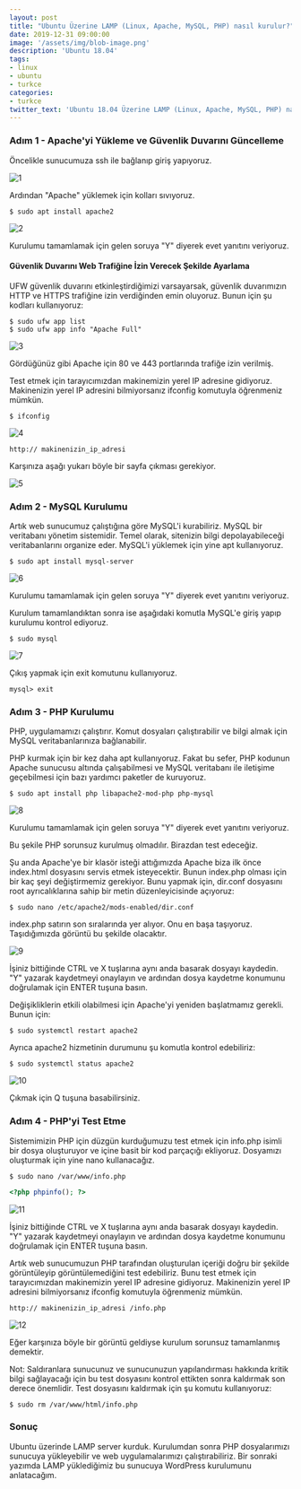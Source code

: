 ```yaml
---
layout: post
title: "Ubuntu Üzerine LAMP (Linux, Apache, MySQL, PHP) nasıl kurulur?"
date: 2019-12-31 09:00:00
image: '/assets/img/blob-image.png'
description: 'Ubuntu 18.04'
tags:
- linux
- ubuntu
- turkce
categories:
- turkce
twitter_text: 'Ubuntu 18.04 Üzerine LAMP (Linux, Apache, MySQL, PHP) nasıl kurulur?'
---
```


### Adım 1 - Apache'yi Yükleme ve Güvenlik Duvarını Güncelleme

Öncelikle sunucumuza ssh ile bağlanıp giriş yapıyoruz. 

<img src="/assets/img/blog/lamp01.png" alt="1"/>

Ardından "Apache" yüklemek için kolları sıvıyoruz. 

```shell
$ sudo apt install apache2
```

<img src="/assets/img/blog/lamp05.png" alt="2"/>

Kurulumu tamamlamak için gelen soruya "Y" diyerek evet yanıtını veriyoruz.

#### Güvenlik Duvarını Web Trafiğine İzin Verecek Şekilde Ayarlama

UFW güvenlik duvarını etkinleştirdiğimizi varsayarsak, güvenlik duvarımızın HTTP ve HTTPS trafiğine izin verdiğinden emin oluyoruz. Bunun için şu kodları kullanıyoruz:

```shell
$ sudo ufw app list
$ sudo ufw app info "Apache Full"
```

<img src="/assets/img/blog/lamp06.png" alt="3"/>

Gördüğünüz gibi Apache için 80 ve 443 portlarında trafiğe izin verilmiş.

Test etmek için tarayıcımızdan makinemizin yerel IP adresine gidiyoruz. Makinenizin yerel IP adresini bilmiyorsanız ifconfig komutuyla öğrenmeniz mümkün.

```shell
$ ifconfig
```

<img src="/assets/img/blog/lamp07.png" alt="4"/>

```shell
http:// makinenizin_ip_adresi 
```


Karşınıza aşağı yukarı böyle bir sayfa çıkması gerekiyor.

<img src="/assets/img/blog/lamp08.png" alt="5"/>

### Adım 2 - MySQL Kurulumu

Artık web sunucumuz çalıştığına göre MySQL'i kurabiliriz. MySQL bir veritabanı yönetim sistemidir. Temel olarak, sitenizin bilgi depolayabileceği veritabanlarını organize eder.
MySQL'i yüklemek için yine apt kullanıyoruz.

```shell
$ sudo apt install mysql-server
```

<img src="/assets/img/blog/lamp09.png" alt="6"/>

Kurulumu tamamlamak için gelen soruya "Y" diyerek evet yanıtını veriyoruz.

Kurulum tamamlandıktan sonra ise aşağıdaki komutla MySQL'e giriş yapıp kurulumu kontrol ediyoruz.

```shell
$ sudo mysql
```

<img src="/assets/img/blog/lamp10.png" alt="7"/>

Çıkış yapmak için exit komutunu kullanıyoruz.

```shell
mysql> exit
```


### Adım 3 - PHP Kurulumu

PHP, uygulamamızı çalıştırır. Komut dosyaları çalıştırabilir ve bilgi almak için MySQL veritabanlarınıza bağlanabilir.

PHP kurmak için bir kez daha apt kullanıyoruz. Fakat bu sefer, PHP kodunun Apache sunucusu altında çalışabilmesi ve MySQL veritabanı ile iletişime geçebilmesi için bazı yardımcı paketler de kuruyoruz.

```shell
$ sudo apt install php libapache2-mod-php php-mysql
```

<img src="/assets/img/blog/lamp11.png" alt="8"/>

Kurulumu tamamlamak için gelen soruya "Y" diyerek evet yanıtını veriyoruz.

Bu şekile PHP  sorunsuz kurulmuş olmadılır. Birazdan test edeceğiz.

Şu anda Apache'ye bir klasör isteği attığımızda Apache biza ilk önce index.html dosyasını servis etmek isteyecektir. Bunun index.php olması için bir kaç şeyi değiştirmemiz gerekiyor. 
Bunu yapmak için, dir.conf dosyasını root ayrıcalıklarına sahip bir metin düzenleyicisinde açıyoruz: 

```shell
$ sudo nano /etc/apache2/mods-enabled/dir.conf
```


index.php satırın son sıralarında yer alıyor. Onu en başa taşıyoruz. Taşıdığımızda görüntü bu şekilde olacaktır. 

<img src="/assets/img/blog/lamp12.png" alt="9"/>

İşiniz bittiğinde CTRL ve X tuşlarına aynı anda basarak dosyayı kaydedin. "Y" yazarak kaydetmeyi onaylayın ve ardından dosya kaydetme konumunu doğrulamak için ENTER tuşuna basın.

Değişikliklerin etkili olabilmesi için Apache'yi yeniden başlatmamız gerekli. Bunun için:

```shell
$ sudo systemctl restart apache2
```

Ayrıca apache2 hizmetinin durumunu şu komutla kontrol edebiliriz:

```shell
$ sudo systemctl status apache2
```

<img src="/assets/img/blog/lamp02.png" alt="10"/>

Çıkmak için Q tuşuna basabilirsiniz.


### Adım 4 - PHP'yi Test Etme

Sistemimizin PHP için düzgün kurduğumuzu test etmek için info.php isimli bir dosya oluşturuyor ve içine basit bir kod parçaçığı ekliyoruz.
Dosyamızı oluşturmak için yine nano kullanacağız.

```shell
$ sudo nano /var/www/info.php
```

```php
<?php phpinfo(); ?>
```

<img src="/assets/img/blog/lamp03.png" alt="11"/>

İşiniz bittiğinde CTRL ve X tuşlarına aynı anda basarak dosyayı kaydedin. "Y" yazarak kaydetmeyi onaylayın ve ardından dosya kaydetme konumunu doğrulamak için ENTER tuşuna basın.

Artık web sunucumuzun PHP tarafından oluşturulan içeriği doğru bir şekilde görüntüleyip görüntülemediğini test edebiliriz. Bunu test etmek için tarayıcımızdan makinemizin yerel IP adresine gidiyoruz. Makinenizin yerel IP adresini bilmiyorsanız ifconfig komutuyla öğrenmeniz mümkün.

```shell
http:// makinenizin_ip_adresi /info.php
```

<img src="/assets/img/blog/lamp04.png" alt="12"/>

Eğer karşınıza böyle bir görüntü geldiyse kurulum sorunsuz tamamlanmış demektir. 

Not: Saldıranlara sunucunuz ve sunucunuzun yapılandırması hakkında kritik bilgi sağlayacağı için bu test dosyasını kontrol ettikten sonra kaldırmak son derece önemlidir.
Test dosyasını kaldırmak için şu komutu kullanıyoruz:

```shell
$ sudo rm /var/www/html/info.php
```


### Sonuç

Ubuntu üzerinde LAMP server kurduk. Kurulumdan sonra PHP dosyalarımızı sunucuya yükleyebilir ve web uygulamalarımızı çalıştırabiliriz. Bir sonraki yazımda LAMP yüklediğimiz bu sunucuya WordPress kurulumunu anlatacağım. 
